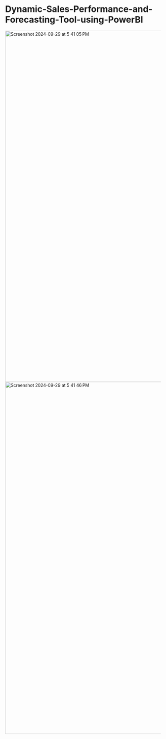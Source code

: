 # Dynamic-Sales-Performance-and-Forecasting-Tool-using-PowerBI

<img width="1132" alt="Screenshot 2024-09-29 at 5 41 05 PM" src="https://github.com/user-attachments/assets/fb016b4d-d694-4ba9-8be4-538c06f23e8b" />

<img width="1135" alt="Screenshot 2024-09-29 at 5 41 46 PM" src="https://github.com/user-attachments/assets/0274c355-9277-406f-9293-3afdb5bd33fe" />
